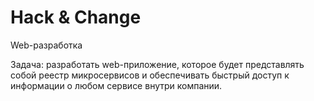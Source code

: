 # Hack & Change
Web-разработка

Задача: разработать web-приложение, которое будет представлять собой реестр микросервисов и обеспечивать быстрый доступ к информации о любом сервисе внутри компании.

